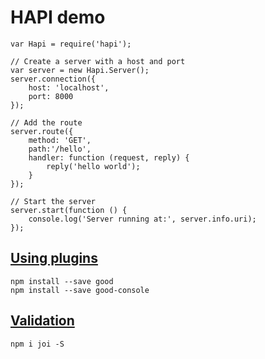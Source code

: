 # HAPI demo

    var Hapi = require('hapi');

    // Create a server with a host and port
    var server = new Hapi.Server();
    server.connection({ 
        host: 'localhost', 
        port: 8000 
    });

    // Add the route
    server.route({
        method: 'GET',
        path:'/hello', 
        handler: function (request, reply) {
            reply('hello world');
        }
    });

    // Start the server
    server.start(function () {
        console.log('Server running at:', server.info.uri);
    });

## [Using plugins](http://hapijs.com/tutorials#using-plugins)

    npm install --save good
    npm install --save good-console

## [Validation](http://hapijs.com/tutorials/validation#validation)

    npm i joi -S   
